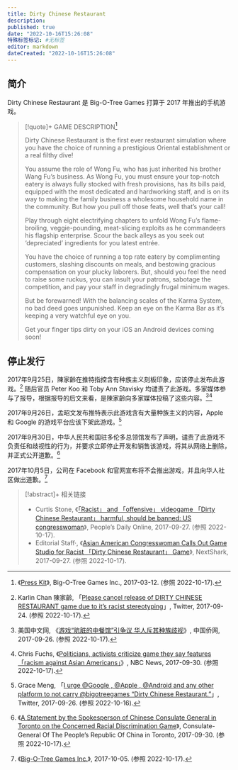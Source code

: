 ```yaml
---
title: Dirty Chinese Restaurant
description:
published: true
date: "2022-10-16T15:26:08"
特殊标签标记: #无标签
editor: markdown
dateCreated: "2022-10-16T15:26:08"
---
```


## 简介

Dirty Chinese Restaurant 是 Big-O-Tree Games 打算于 2017 年推出的手机游戏。

> [!quote]+ GAME DESCRIPTION[^pk]
>
> Dirty Chinese Restaurant is the first ever restaurant simulation where you have the choice of running a prestigious Oriental establishment or a real filthy dive!
>
> You assume the role of Wong Fu, who has just inherited his brother Wang Fu’s business. As Wong Fu, you must ensure your top-notch eatery is always fully stocked with fresh provisions, has its bills paid, equipped with the most dedicated and hardworking staff, and is on its way to making the family business a wholesome household name in the community. But how you pull off those feats, well that’s your call!
>
> Play through eight electrifying chapters to unfold Wong Fu’s flame-broiling, veggie-pounding, meat-slicing exploits as he commandeers his flagship enterprise. Scour the back alleys as you seek out ‘depreciated’ ingredients for you latest entrée.
>
> You have the choice of running a top rate eatery by complimenting customers, slashing discounts on meals, and bestowing gracious compensation on your plucky laborers. But, should you feel the need to raise some ruckus, you can insult your patrons, sabotage the competition, and pay your staff in degradingly frugal minimum wages.
>
> But be forewarned! With the balancing scales of the Karma System, no bad deed goes unpunished. Keep an eye on the Karma Bar as it’s keeping a very watchful eye on you.
>
> Get your finger tips dirty on your iOS an Android devices coming soon!

[^pk]: 《[Press Kit](https://web.archive.org/web/20170312054659/http://bigotreegames.com/press-kit/)》, Big-O-Tree Games Inc., 2017-03-12. (参照 2022-10-17).

## 停止发行

2017年9月25日，陳家齡在推特指控含有种族主义刻板印象，应该停止发布此游戏。[^06848] 随后官员 Peter Koo 和 Toby Ann Stavisky 均谴责了此游戏。多家媒体参与了报导，根据报导的后文来看，是陳家齡向多家媒体投稿了这些内容。[^162873][^n806006]

[^06848]: Karlin Chan 陳家齡, 「[Please cancel release of DIRTY CHINESE RESTAURANT game due to it’s racist stereotyping](https://web.archive.org/web/20171110012608/https://twitter.com/Karlin_C/status/912067455136206848)」, Twitter, 2017-09-24. (参照 2022-10-17).

[^162873]: 美国中文网, 《[游戏“肮脏的中餐馆”引争议 华人斥其种族歧视](https://web.archive.org/web/20211020204953/http://www.chinaqw.com/hqhr/2017/09-26/162873.shtml)》, 中国侨网, 2017-09-26. (参照 2022-10-17).

[^n806006]: Chris Fuchs, 《[Politicians, activists criticize game they say features 「racism against Asian Americans」](https://web.archive.org/web/20210508115056/https://www.nbcnews.com/news/asian-america/politicians-activists-criticize-game-they-say-features-racism-against-asian-n806006)》, NBC News, 2017-09-30. (参照 2022-10-17).

2017年9月26日，孟昭文发布推特表示此游戏含有大量种族主义的内容，Apple 和 Google 的游戏平台应该下架此游戏。[^70016]

[^70016]: Grace Meng, 「[I urge @Google , @Apple , @Android  and any other platform to not carry @bigotreegames “Dirty Chinese Restaurant.”](https://web.archive.org/web/20211022123420/https://twitter.com/RepGraceMeng/status/912485958314070016)」, Twitter, 2017-09-26. (参照 2022-10-16).

2017年9月30日，中华人民共和国驻多伦多总领馆发布了声明，谴责了此游戏不负责任和歧视性的行为，并要求立即停止开发和销售该游戏，将其从网络上删除，并正式公开道歉。[^t1498513]

[^t1498513]: 《[A Statement by the Spokesperson of Chinese Consulate General in Toronto on the Concerned Racial Discrimination Game](https://web.archive.org/web/20210614220403/http://toronto.china-consulate.org/eng/zxdt/t1498513.htm)》, Consulate-General Of The People’s Republic Of China in Toronto, 2017-09-30. (参照 2022-10-17).

2017年10月5日，公司在 Facebook 和官网宣布将不会推出游戏，并且向华人社区做出道歉。[^15201]

[^15201]: 《[Big-O-Tree Games Inc.](https://web.archive.org/web/20171007015201/http://bigotreegames.com/)》, 2017-10-05. (参照 2022-10-17).

> [!abstract]+ 相关链接
>
> +   Curtis Stone, 《[「Racist」 and 「offensive」 videogame 「Dirty Chinese Restaurant」 harmful, should be banned: US congresswoman](http://en.people.cn/n3/2017/0927/c90000-9274286.html)》, People’s Daily Online, 2017-09-27. (参照 2022-10-17).
> +   Editorial Staff·, 《[Asian American Congresswoman Calls Out Game Studio for Racist 「Dirty Chinese Restaurant」 Game](https://web.archive.org/web/20210925131555/https://nextshark.com/asian-american-congresswoman-calls-game-studio-racist-dirty-chinese-restaurant-game/)》, NextShark, 2017-09-27. (参照 2022-10-17).

